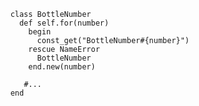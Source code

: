         class BottleNumber
          def self.for(number)
            begin
              const_get("BottleNumber#{number}")
            rescue NameError
              BottleNumber
            end.new(number)
           
           #...
        end  
